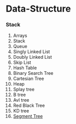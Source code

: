 # Data-Structure

### Stack ###






1. Arrays
2. Stack
3. Queue
4. Singly Linked List
5. Doubly Linked List
6. Skip List
7. Hash Table
8. Binary Search Tree
9. Cartesian Tree
10. Heap
11. Splay tree
12. B tree
13. Avl tree
14. Red Black Tree
15. KD tree
16. [Segment Tree](https://github.com/shrinathjoshi/Data-Structure/tree/master/Data-Structure/SegementTree)
